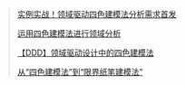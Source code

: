 

> [实例实战！领域驱动四色建模法分析需求首发](https://zhuanlan.zhihu.com/p/149421012)
>
> [运用四色建模法进行领域分析](https://www.infoq.cn/article/xh-four-color-modeling/#3970668-tsina-1-2071-4940258fac58681d93622513463cbd0b)
>
> [【DDD】领域驱动设计中的四色建模法](https://my.oschina.net/u/4337873/blog/3210517)
>
> [从“四色建模法”到“限界纸笔建模法”](https://insights.thoughtworks.cn/paper-pen-modeling/)
>
> 

